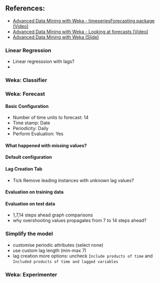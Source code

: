 ## References:
- [Advanced Data Mining with Weka - timeseriesForecasting package (Video)](https://www.youtube.com/watch?v=NLTLUmt77-E)
- [Advanced Data Mining with Weka - Looking at forecasts (Video)](https://www.youtube.com/watch?v=NDwn7G8zTOU)
- [Advanced Data Mining with Weka (Slide)](https://drive.google.com/file/d/0B2tuXEy73YswQ3A2VW9GUlFabUk/view)

### Linear Regression
- Linear regresssion with lags?
- 

### Weka: Classifier

### Weka: Forecast

#### Basic Configuration
- Number of time units to forecast: 14
- Time stamp: Date
- Periodicity: Daily
- Perform Evaluation: Yes

#### What happened with missing values?

#### Default configuration

#### Lag Creation Tab
- Tick Remove leading instances with unknown lag values?

#### Evaluation on training data

#### Evaluation on test data
- 1,7,14 steps ahead graph comparisons
- why overshooting values propagates from 7 to 14 steps ahead?

### Simplify the model
- customise periodic attributes (select none)
- use custom lag length (min-max 7)
- lag creation more options: uncheck `Include products of time` and `Included products of time and lagged variables`

### Weka: Experimenter